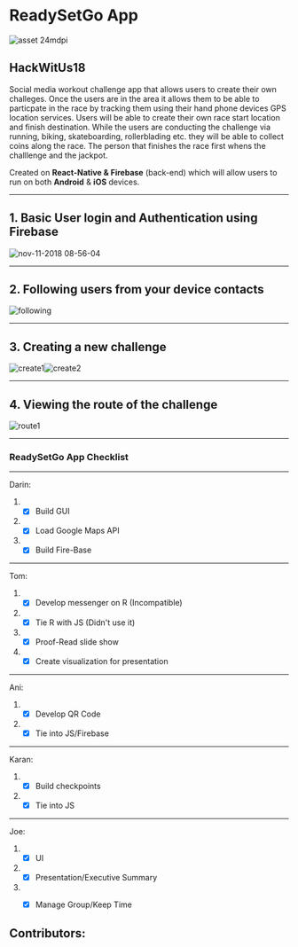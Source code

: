 
# ReadySetGo App 
![asset 24mdpi](https://user-images.githubusercontent.com/6371329/48314208-2eecee00-e594-11e8-9c91-73c9be39ef89.png)

## HackWitUs18

Social media workout challenge app that allows users to create their own challeges.  Once the users are in the area it allows them to be able to particpate in the race by tracking them using their hand phone devices GPS location services.  Users will be able to create their own race start location and finish destination.  While the users are conducting the challenge via running, biking, skateboarding, rollerblading etc. they will be able to collect coins along the race.  The person that finishes the race first whens the challlenge and the jackpot.

Created on **React-Native & Firebase** (back-end) which will allow users to run on both **Android** & **iOS** devices.

***

## 1. Basic User login and Authentication using Firebase

![nov-11-2018 08-56-04](https://user-images.githubusercontent.com/6371329/48313828-bf74ff80-e58f-11e8-9384-775207fd435e.gif)

***

## 2. Following users from your device contacts

![following](https://user-images.githubusercontent.com/6371329/48313905-6e194000-e590-11e8-84ed-97725e89e4a4.gif)

***

## 3. Creating a new challenge

![create1](https://user-images.githubusercontent.com/6371329/48314047-fa783280-e591-11e8-8367-aee744f44c1b.gif)![create2](https://user-images.githubusercontent.com/6371329/48314050-fc41f600-e591-11e8-9874-cf55d8514f74.gif)

***

## 4. Viewing the route of the challenge

![route1](https://user-images.githubusercontent.com/6371329/48314152-6a3aed00-e593-11e8-9743-7df1db9172a3.gif)

***

### ReadySetGo App Checklist

***
Darin:
1. - [X] Build GUI
2. - [X] Load Google Maps API
3. - [X] Build Fire-Base
***
Tom:
1. - [X] Develop messenger on R (Incompatible)
2. - [X] Tie R with JS (Didn't use it)
3. - [X] Proof-Read slide show
4. - [X] Create visualization for presentation
***
Ani:
1. - [X] Develop QR Code
2. - [X] Tie into JS/Firebase
***
Karan:
1. - [X] Build checkpoints
2. - [X] Tie into JS
***
Joe:
1. - [X] UI
2. - [X] Presentation/Executive Summary
3. - [X] Manage Group/Keep Time


## Contributors:

